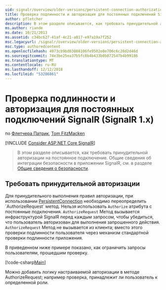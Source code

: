 ```yaml
---
uid: signalr/overview/older-versions/persistent-connection-authorization
title: Проверка подлинности и авторизация для постоянных подключений SignalR (SignalR 1.x) | Документация Майкрософт
author: pfletcher
description: В этом разделе описывается, как требовать принудительной авторизации на постоянное подключение. Общие сведения об интеграции безопасности в приложении SignalR...
ms.author: riande
ms.date: 10/21/2013
ms.assetid: c34bc627-41af-4c21-a817-e97a19a7f252
msc.legacyurl: /signalr/overview/older-versions/persistent-connection-authorization
msc.type: authoredcontent
ms.openlocfilehash: 4973cb9bd03088106fe9502e0e706c6c28d2d46d
ms.sourcegitcommit: 74e3be25ea37b5fc8b4b433b0b872547b4b99186
ms.translationtype: MT
ms.contentlocale: ru-RU
ms.lasthandoff: 12/12/2018
ms.locfileid: "53286861"
---
```

<a name="authentication-and-authorization-for-signalr-persistent-connections-signalr-1x"></a>Проверка подлинности и авторизация для постоянных подключений SignalR (SignalR 1.x)
====================
по [Флетчера Патрик](https://github.com/pfletcher), [Tom FitzMacken](https://github.com/tfitzmac)

[!INCLUDE [Consider ASP.NET Core SignalR](~/includes/signalr/signalr-version-disambiguation.md)]

> В этом разделе описывается, как требовать принудительной авторизации на постоянное подключение. Общие сведения об интеграции безопасности в приложении SignalR, см. в разделе [Общие сведения о безопасности](index.md).


## <a name="enforce-authorization"></a>Требовать принудительной авторизации

Для принудительного выполнения правил авторизации, при использовании [PersistentConnection](https://msdn.microsoft.com/library/microsoft.aspnet.signalr.persistentconnection(v=vs.111).aspx) необходимо переопределить `AuthorizeRequest` метод. Нельзя использовать `Authorize` атрибута с постоянные подключения. `AuthorizeRequest` Метод вызывается инфраструктурой SignalR перед каждым запросом, чтобы убедиться, что пользователь авторизован для выполнения запрошенного действия. `AuthorizeRequest` Метод не вызывается из клиента; вместо этого проверки подлинности пользователя через механизм стандартной проверки подлинности приложения.

В приведенном ниже примере показано, как ограничить запросы пользователям, прошедшим проверку.

[!code-csharp[Main](persistent-connection-authorization/samples/sample1.cs)]

Можно добавить логику настраиваемой авторизации в методе AuthorizeRequest; например проверка, принадлежит ли пользователь к определенной роли.
